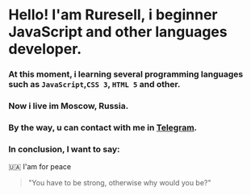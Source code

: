 # Hello! I'am Ruresell, i beginner JavaScript and other languages developer.

### At this moment, i learning several programming languages such as `JavaScript`,`CSS 3`, `HTML 5` and other.
### Now i live im Moscow, Russia.
### By the way, u can contact with me in [Telegram](http://t.me/Ruresell_R).
### In conclusion, I want to say: 
🇺🇦 I'am for peace
>"You have to be strong, otherwise why would you be?"

